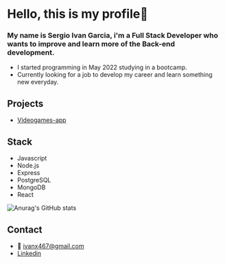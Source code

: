 # Hello, this is my profile👋

### My name is Sergio Ivan Garcia, i'm a Full Stack Developer who wants to improve and learn more of the Back-end development.
- I started programming in May 2022 studying in a bootcamp.
- Currently looking for a job to develop my career and learn something new everyday.

## Projects
- [Videogames-app](https://videogames-project-topaz.vercel.app/)

## Stack
- Javascript
- Node.js
- Express
- PostgreSQL
- MongoDB
- React

![Anurag's GitHub stats](https://github-readme-stats.vercel.app/api?username=x1vaan&show_icons=true&theme=tokyonight)

## Contact
- 📧 ivanx467@gmail.com
- [Linkedin](https://www.linkedin.com/in/sergio-ivan-garcia/)
